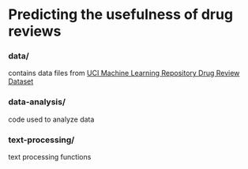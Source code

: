 # Predicting the usefulness of drug reviews

### data/
contains data files from [UCI Machine Learning Repository Drug Review Dataset](https://archive.ics.uci.edu/ml/datasets/Drug+Review+Dataset+%28Drugs.com%29)

### data-analysis/
code used to analyze data

### text-processing/
text processing functions
